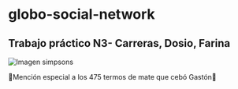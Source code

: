 # globo-social-network
## Trabajo práctico N3- Carreras, Dosio, Farina

![Imagen simpsons](https://tn.comb.io/iLFamLwc/402c.jpg "simpsons")

🧉Mención especial a los 475 termos de mate que cebó Gastón🧉

